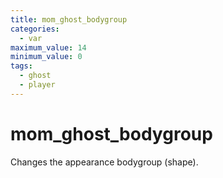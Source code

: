 ```yaml
---
title: mom_ghost_bodygroup
categories:
  - var
maximum_value: 14
minimum_value: 0
tags:
  - ghost
  - player
---
```


# mom_ghost_bodygroup

Changes the appearance bodygroup (shape).
